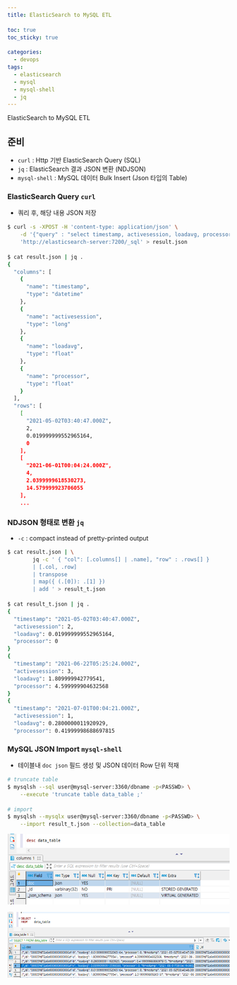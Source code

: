 ```yaml
---
title: ElasticSearch to MySQL ETL

toc: true
toc_sticky: true

categories:
  - devops
tags:
  - elasticsearch
  - mysql
  - mysql-shell
  - jq
---
```


ElasticSearch to MySQL ETL

## 준비
- `curl` : Http 기반 ElasticSearch Query (SQL)
- `jq` : ElasticSearch 결과 JSON 변환 (NDJSON)
-  `mysql-shell` : MySQL 데이터 Bulk Insert (Json 타입의 Table)

### ElasticSearch Query  `curl`
- 쿼리 후, 해당 내용 JSON 저장 

```bash
$ curl -s -XPOST -H 'content-type: application/json' \
	-d '{"query" : "select timestamp, activesession, loadavg, processor from \"mysql-perf-*\" limit 100"}' \
	'http://elasticsearch-server:7200/_sql' > result.json

$ cat result.json | jq .
{
  "columns": [
    {
      "name": "timestamp",
      "type": "datetime"
    },
    {
      "name": "activesession",
      "type": "long"
    },
    {
      "name": "loadavg",
      "type": "float"
    },
    {
      "name": "processor",
      "type": "float"
    }
  ],
  "rows": [
    [
      "2021-05-02T03:40:47.000Z",
      2,
      0.019999999552965164,
      0
    ],
    [
      "2021-06-01T00:04:24.000Z",
      4,
      2.0399999618530273,
      14.579999923706055
    ],
	...
```


### NDJSON 형태로 변환 `jq`
- `-c` : compact instead of pretty-printed output

```bash
$ cat result.json | \
        jq -c ' { "col": [.columns[] | .name], "row" : .rows[] }
        | [.col, .row]
        | transpose
        | map({ (.[0]): .[1] })
        | add ' > result_t.json

$ cat result_t.json | jq .
{
  "timestamp": "2021-05-02T03:40:47.000Z",
  "activesession": 2,
  "loadavg": 0.019999999552965164,
  "processor": 0
}
{
  "timestamp": "2021-06-22T05:25:24.000Z",
  "activesession": 3,
  "loadavg": 1.809999942779541,
  "processor": 4.599999904632568
}
{
  "timestamp": "2021-07-01T00:04:21.000Z",
  "activesession": 1,
  "loadavg": 0.2800000011920929,
  "processor": 0.41999998688697815
```

### MySQL JSON Import `mysql-shell`
- 테이블내 `doc json` 필드 생성 및 JSON 데이터 Row 단위 적재 

```sh
# truncate table
$ mysqlsh --sql user@mysql-server:3360/dbname -p<PASSWD> \
	--execute 'truncate table data_table ;'

# import 
$ mysqlsh --mysqlx user@mysql-server:3360/dbname -p<PASSWD> \
	--import result_t.json --collection=data_table 
```

![](/images/2021-08-17-09-42-43.png)  

![](/images/2021-08-17-09-41-38.png)